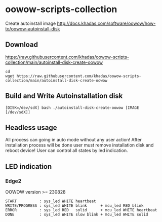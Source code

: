 # oowow-scripts-collection

Create autoinstall image http://docs.khadas.com/software/oowow/how-to/oowow-autoinstall-disk

## Download

https://raw.githubusercontent.com/khadas/oowow-scripts-collection/main/autoinstall-disk-create-oowow

    cd
    wget https://raw.githubusercontent.com/khadas/oowow-scripts-collection/main/autoinstall-disk-create-oowow

## Build and Write Autoinstallation disk

    [DISK=/dev/sdX] bash ./autoinstall-disk-create-oowow [IMAGE [/dev/sdX]]

## Headless usage

All process can going in auto mode without any user action! After
installation process will be done user must remove installation disk and
reboot device! User can control all states by led indication.

## LED indication

### Edge2

OOWOW version >= 230828

    START          : sys_led WHITE heartbeat
    WRITE/PROGRESS : sys_led WHITE blink      + mcu_led RED blink
    ERROR          : sys_led RED   solid      + mcu_led WHITE heartbeat
    DONE           : sys_led WHITE slow blink + mcu_led WHITE solid
